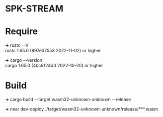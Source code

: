 # SPK-STREAM

# Require

➜ rustc --V  
rustc 1.65.0 (897e37553 2022-11-02) or higher

➜ cargo --version  
cargo 1.65.0 (4bc8f24d3 2022-10-20) or higher

# Build

➜ cargo build --target wasm32-unknown-unknown --release

➜ near dev-deploy ./target/wasm32-unknown-unknown/release/\*\*\*.wasm
